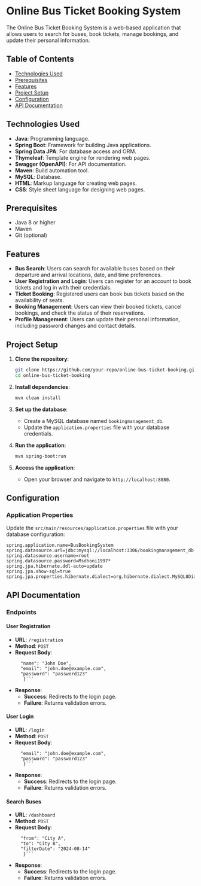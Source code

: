 # Online Bus Ticket Booking System

The Online Bus Ticket Booking System is a web-based application that allows users to search for buses, book tickets, manage bookings, and update their personal information.

## Table of Contents
- [Technologies Used](#technologies-used)
- [Prerequisites](#prerequisites)
- [Features](#features)
- [Project Setup](#project-setup)
- [Configuration](#configuration)
- [API Documentation](#api-documentation)

## Technologies Used

- **Java**: Programming language.
- **Spring Boot**: Framework for building Java applications.
- **Spring Data JPA**: For database access and ORM.
- **Thymeleaf**: Template engine for rendering web pages.
- **Swagger (OpenAPI)**: For API documentation.
- **Maven**: Build automation tool.
- **MySQL**: Database.
- **HTML**: Markup language for creating web pages.
- **CSS**: Style sheet language for designing web pages.

## Prerequisites

- Java 8 or higher
- Maven
- Git (optional)

## Features

- **Bus Search**: Users can search for available buses based on their departure and arrival locations, date, and time preferences.
- **User Registration and Login**: Users can register for an account to book tickets and log in with their credentials.
- **Ticket Booking**: Registered users can book bus tickets based on the availability of seats.
- **Booking Management**: Users can view their booked tickets, cancel bookings, and check the status of their reservations.
- **Profile Management**: Users can update their personal information, including password changes and contact details.

## Project Setup

1. **Clone the repository**:
    ```sh
    git clone https://github.com/your-repo/online-bus-ticket-booking.git
    cd online-bus-ticket-booking
    ```

2. **Install dependencies**:
    ```sh
    mvn clean install
    ```

3. **Set up the database**:
    - Create a MySQL database named `bookingmanagement_db`.
    - Update the `application.properties` file with your database credentials.

4. **Run the application**:
    ```sh
    mvn spring-boot:run
    ```

5. **Access the application**:
    - Open your browser and navigate to `http://localhost:8080`.

## Configuration

### Application Properties

Update the `src/main/resources/application.properties` file with your database configuration:

```properties
spring.application.name=BusBookingSystem
spring.datasource.url=jdbc:mysql://localhost:3306/bookingmanagement_db
spring.datasource.username=root
spring.datasource.password=Msdhoni1997*
spring.jpa.hibernate.ddl-auto=update
spring.jpa.show-sql=true
spring.jpa.properties.hibernate.dialect=org.hibernate.dialect.MySQL8Dialect
```
## API Documentation

### Endpoints

#### User Registration

- **URL**: ```/registration```
- **Method**: ```POST```
- **Request Body**:
  ```{
    "name": "John Doe",
    "email": "john.doe@example.com",
    "password": "password123"
     }```
  
- **Response**:
  - **Success**: Redirects to the login page.
  - **Failure**: Returns validation errors.
    
#### User Login

- **URL**: ```/login```
- **Method**: ```POST```
- **Request Body**:
  ```{
    "email": "john.doe@example.com",
    "password": "password123"
     }```
- **Response**:
  - **Success**: Redirects to the login page.
  - **Failure**: Returns validation errors.
 
#### Search Buses

- **URL**: ```/dashboard```
- **Method**: ```POST```
- **Request Body**:
  ```{
    "from": "City A",
    "to": "City B",
    "filterDate": "2024-08-14"
     }```
- **Response**:
  - **Success**: Redirects to the login page.
  - **Failure**: Returns validation errors.
